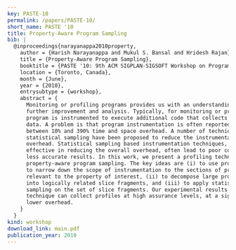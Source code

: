 ```yaml
---
key: PASTE-10
permalink: /papers/PASTE-10/
short_name: PASTE '10
title: Property-Aware Program Sampling
bib: |
  @inproceedings{narayanappa2010property,
    author = {Harish Narayanappa and Mukul S. Bansal and Hridesh Rajan},
    title = {Property-Aware Program Sampling},
    booktitle = {PASTE '10: 9th ACM SIGPLAN-SIGSOFT Workshop on Program Analysis for Software Tools and Engineering},
    location = {Toronto, Canada},
    month = {June},
    year = {2010},
    entrysubtype = {workshop},
    abstract = {
      Monitoring or profiling programs provides us with an understanding for its
      further improvement and analysis. Typically, for monitoring or profiling, the
      program is instrumented to execute additional code that collects necessary
      data. A problem is that program instrumentation is often reported to cause
      between 10% and 390% time and space overhead. A number of techniques based on
      statistical sampling have been proposed to reduce the instrumentation
      overhead. Statistical sampling based instrumentation techniques, although
      effective in reducing the overall overhead, often lead to poor coverage or
      less accurate results. In this work, we present a profiling technique based on
      property-aware program sampling. The key ideas are (i) to use program slicing
      to narrow down the scope of instrumentation to the sections of program
      relevant to the property of interest, (ii) to decompose large program slices
      into logically related slice fragments, and (iii) to apply statistical
      sampling on the set of slice fragments. Our experimental results show that our
      technique can collect profiles at high assurance levels, at a significantly
      lower overhead.
    }
  }
kind: workshop
download_link: main.pdf
publication_year: 2010
---
```

